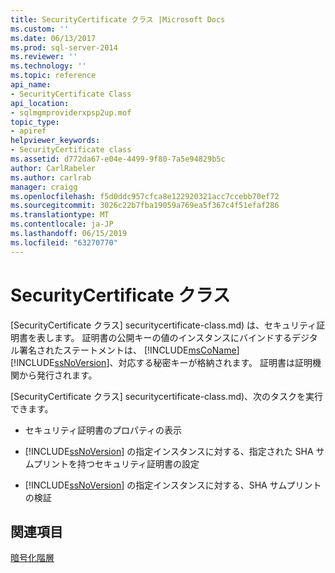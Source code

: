 ```yaml
---
title: SecurityCertificate クラス |Microsoft Docs
ms.custom: ''
ms.date: 06/13/2017
ms.prod: sql-server-2014
ms.reviewer: ''
ms.technology: ''
ms.topic: reference
api_name:
- SecurityCertificate Class
api_location:
- sqlmgmproviderxpsp2up.mof
topic_type:
- apiref
helpviewer_keywords:
- SecurityCertificate class
ms.assetid: d772da67-e04e-4499-9f80-7a5e94829b5c
author: CarlRabeler
ms.author: carlrab
manager: craigg
ms.openlocfilehash: f5d0ddc957cfca8e122920321acc7ccebb70ef72
ms.sourcegitcommit: 3026c22b7fba19059a769ea5f367c4f51efaf286
ms.translationtype: MT
ms.contentlocale: ja-JP
ms.lasthandoff: 06/15/2019
ms.locfileid: "63270770"
---
```

# <a name="securitycertificate-class"></a>SecurityCertificate クラス
  [SecurityCertificate クラス] securitycertificate-class.md) は、セキュリティ証明書を表します。 証明書の公開キーの値のインスタンスにバインドするデジタル署名されたステートメントは、 [!INCLUDE[msCoName](../../../includes/msconame-md.md)] [!INCLUDE[ssNoVersion](../../../includes/ssnoversion-md.md)]、対応する秘密キーが格納されます。 証明書は証明機関から発行されます。  
  
 [SecurityCertificate クラス] securitycertificate-class.md)、次のタスクを実行できます。  
  
-   セキュリティ証明書のプロパティの表示  
  
-   [!INCLUDE[ssNoVersion](../../../includes/ssnoversion-md.md)] の指定インスタンスに対する、指定された SHA サムプリントを持つセキュリティ証明書の設定  
  
-   [!INCLUDE[ssNoVersion](../../../includes/ssnoversion-md.md)] の指定インスタンスに対する、SHA サムプリントの検証  
  
## <a name="see-also"></a>関連項目  
 [暗号化階層](../../security/encryption/encryption-hierarchy.md)  
  
  

